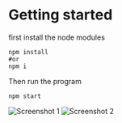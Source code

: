 # Getting started
first install the node modules

```
npm install 
#or 
npm i

```
Then run the program 

```
npm start
```
![Screenshot 1](https://github.com/user-attachments/assets/8beed9fb-eb42-473d-8bea-78d510f194a1)
![Screenshot 2](https://github.com/user-attachments/assets/3a531348-621d-43b8-8288-0200352bfd06)
